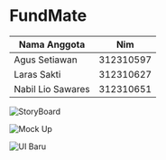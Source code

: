 # FundMate

| Nama Anggota | Nim |
|----|---|
|Agus Setiawan| 312310597 |
|Laras Sakti|312310627|
|Nabil Lio Sawares|312310651|


![StoryBoard](https://github.com/user-attachments/assets/27aa607f-46b8-4e6a-ad25-ccd3c2814907)


![Mock Up](https://github.com/user-attachments/assets/a7482f51-f03b-4ccd-ad0e-319beb73c918)


![UI Baru](https://github.com/user-attachments/assets/079544a4-c03a-4802-89ab-811cd3769e0f)






